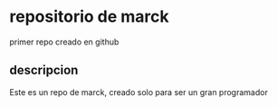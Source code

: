 # repositorio de marck
primer repo creado en github

## descripcion
Este es un repo de marck, creado solo para ser un gran programador
